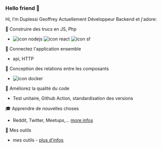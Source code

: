 ### Hello friend 👋

Hi, I’m Duplessi Geoffrey
Actuellement Développeur Backend et j'adore:

🚧 Construire des trucs en JS, Php
-  ![icon nodejs](https://user-images.githubusercontent.com/38507456/95331284-108bec00-08aa-11eb-8f8f-9161496b6228.png) ![icon react](https://user-images.githubusercontent.com/38507456/95331223-f8b46800-08a9-11eb-85b4-f60759570f80.png) ![icon sf](https://user-images.githubusercontent.com/38507456/95331053-b854ea00-08a9-11eb-8bf6-cd6167eb074e.png)

🔌 Connectez l'application ensemble
- api, HTTP

🔬 Conception des relations entre les composants
- ![icon docker](https://user-images.githubusercontent.com/38507456/95331385-374a2280-08aa-11eb-9d3b-ba6d25517cf1.png)

🔎 Améliorez la qualité du code
- Test unitaire, Github Action, standardisation des versions

🎓 Apprendre de nouvelles choses
- Reddit, Twitter, Meetups,… [more infos](https://github.com/Grezor/Tools/tree/master/Veille)

🔧 Mes outils
- mes outils - [plus d'infos](https://github.com/Grezor/Tools)

